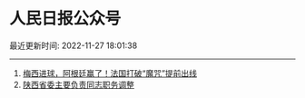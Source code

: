 # 人民日报公众号

最近更新时间: 2022-11-27 18:01:38

--- 
1. [梅西进球，阿根廷赢了！法国打破“魔咒”提前出线](https://mp.weixin.qq.com/s/2A0FcJEBBHrOKA1PIdDQ3w) 
2. [陕西省委主要负责同志职务调整](https://mp.weixin.qq.com/s/adg_2E4Tcy68XIXHjqVr7g) 
